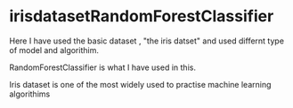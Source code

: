 # irisdatasetRandomForestClassifier

Here I have used the basic dataset , "the iris datset" and used differnt type of model and algorithim.

RandomForestClassifier is what I have used in this.

Iris dataset is one of the most widely used to practise machine learning algorithims
